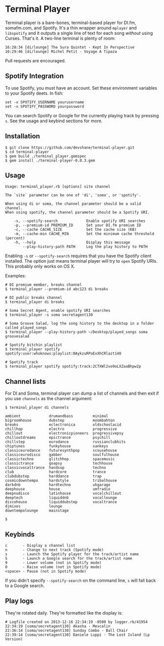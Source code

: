 # Terminal Player

Terminal player is a bare-bones, terminal-based player for DI.fm, somafm.com, and Spotify. It's a thin wrapper around `mplayer` and `libspotify` and it outputs a single line of text for each song *without* using Curses. That's it. A two-line terminal is plenty of room:

```
16:28:34 [di/lounge] The Sura Quintet - Kept In Perspective
16:29:46 [di/lounge] Michel Petit - Voyage A Tipaza
```

Pull requests are encouraged.

## Spotify Integration

To use Spotify, you must have an account. Set these environment variables to your Spotify deets. In fish:
```
set -x SPOTIFY_USERNAME yourusername
set -x SPOTIFY_PASSWORD yourpassword
```

You can search Spotify or Google for the currently playing track by pressing `s`. See the usage and keybind sections for more.

## Installation
```
$ git clone https://github.com/devshane/terminal-player.git
$ cd terminal-player
$ gem build ./terminal_player.gemspec
$ gem install ./terminal-player-0.0.3.gem
```

## Usage
```
Usage: terminal_player.rb [options] site channel

The `site` parameter can be one of 'di', 'soma', or 'spotify'.

When using di or soma, the channel parameter should be a valid channel.
When using spotify, the channel parameter should be a Spotify URI.

    -s, --spotify-search             Enable spotify URI searches
    -p, --premium-id PREMIUM_ID      Set your DI.fm premium ID
    -c, --cache CACHE_SIZE           Set the cache size (KB)
    -m, --cache-min CACHE_MIN        Set the minimum cache threshold (percent)
    -h, --help                       Display this message
        --play-history-path PATH     Log the play history to PATH
```

Enabling `-s` or `--spotify-search` requires that you have the Spotify client installed. The option
just means terminal player will try to `open` Spotify URIs. This probably only works on OS X.

Examples:
```
# DI premium member, breaks channel
$ terminal_player --premium-id abc123 di breaks

# DI public breaks channel
$ terminal_player di breaks

# Soma Secret Agent, enable spotify URI searches
$ terminal_player -s soma secretagent130

# Soma Groove Salad, log the song history to the desktop in a folder called played_songs
$ terminal_player --play-history-path ~/Desktop/played_songs soma groovesalad

# Spotify bitchin playlist
$ terminal_player spotify spotify:user:whoknows:playlist:0AykzuRPoExXhCRlazt14O

# Spotify track
$ terminal_player spotify spotify:track:2CTXWl2vo9oLXZaaBhpw2p
```

## Channel lists

For DI and Soma, terminal player can dump a list of channels and then exit if you use `channels` as the channel argument:
```
$ terminal_player di channels

ambient             drumandbass         minimal
bigroomhouse        dubstep             moombahton
breaks              eclectronica        oldschoolacid
chillhop            electro             progressive
chillout            electronicpioneers  progressivepsy
chilloutdreams      epictrance          psychill
chillstep           eurodance           russianclubhits
chiptunes           funkyhouse          sankeys
classiceurodance    futuresynthpop      scousehouse
classiceurodisco    gabber              soulfulhouse
classictechno       glitchhop           spacemusic
classictrance       goapsy              techhouse
classicvocaltrance  handsup             techno
club                hardcore            trance
clubdubstep         harddance           trap
cosmicdowntempo     hardstyle           tribalhouse
darkdnb             hardtechno          ukgarage
deephouse           house               umfradio
deepnudisco         latinhouse          vocalchillout
deeptech            liquiddnb           vocallounge
discohouse          liquiddubstep       vocaltrance
djmixes             lounge
downtempolounge     mainstage

$
```

## Keybinds

```
c       - Display a channel list
n       - Change to next track (Spotify mode)
s       - Launch the Spotify player for the track/artist name
S       - Launch a Google search for the track/artist name
9       - Lower volume (not in Spotify mode)
0       - Raise volume (not in Spotify mode)
<space> - Pause (not in Spotify mode)
```

If you didn't specify `--spotify-search` on the command line, `s` will fall back to a Google search.

## Play logs

They're rotated daily. They're formatted like the display is:
```
# Logfile created on 2013-12-16 22:34:19 -0500 by logger.rb/41954
22:34:19 [soma/secretagent130] Akasha - Mescalin
22:36:14 [soma/secretagent130] Sunday Combo - Ball Chair
22:39:14 [soma/secretagent130] Daniele Luppi - The Lost Island (Lp Version)
```
